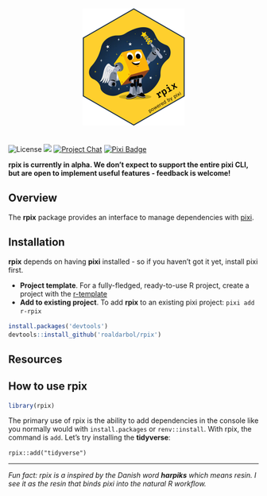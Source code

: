 
<p style="text-align:center;">

<img style="padding-bottom: 20px; padding-top: 20px;" src="man/figures/logo.png" alt="rpix logo">
</p>

<!-- badges: start -->

![License](https://img.shields.io/badge/license-MIT-blue)
<img src="https://github.com/roaldarbol/rpix/workflows/R-CMD-check/badge.svg">
[![Project
Chat](https://img.shields.io/discord/1082332781146800168.svg?label=&logo=discord&logoColor=ffffff&color=7389D8&labelColor=6A7EC2)](https://discord.gg/kKV8ZxyzY4)
[![Pixi
Badge](https://img.shields.io/endpoint?url=https://raw.githubusercontent.com/prefix-dev/pixi/main/assets/badge/v0.json)](https://pixi.sh)

<!-- badges: end -->

**rpix is currently in alpha. We don’t expect to support the entire pixi
CLI, but are open to implement useful features - feedback is welcome!**

## Overview

The **rpix** package provides an interface to manage dependencies with
[pixi](https://pixi.sh).

## Installation

**rpix** depends on having **pixi** installed - so if you haven’t got it
yet, install pixi first.

- **Project template**. For a fully-fledged, ready-to-use R project,
  create a project with the
  [r-template](https://github.com/roaldarbol/r-template)
- **Add to existing project**. To add **rpix** to an existing pixi
  project: `pixi add r-rpix`

``` r
install.packages('devtools')
devtools::install_github('roaldarbol/rpix')
```

## Resources

## How to use rpix

``` r
library(rpix)
```

The primary use of rpix is the ability to add dependencies in the
console like you normally would with `install.packages` or
`renv::install`. With rpix, the command is `add`. Let’s try installing
the **tidyverse**:

    rpix::add("tidyverse")

------------------------------------------------------------------------

*Fun fact: rpix is a inspired by the Danish word **harpiks** which means
resin. I see it as the resin that binds pixi into the natural R
workflow.*
